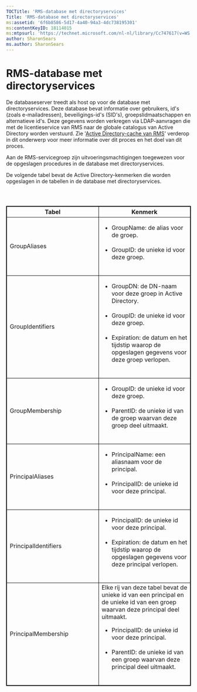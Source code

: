 ```yaml
---
TOCTitle: 'RMS-database met directoryservices'
Title: 'RMS-database met directoryservices'
ms:assetid: '6f6b8586-5d17-4a40-94a3-4dc738195301'
ms:contentKeyID: 18114015
ms:mtpsurl: 'https://technet.microsoft.com/nl-nl/library/Cc747617(v=WS.10)'
author: SharonSears
ms.author: SharonSears
---
```


RMS-database met directoryservices
==================================

De databaseserver treedt als host op voor de database met directoryservices. Deze database bevat informatie over gebruikers, id's (zoals e-mailadressen), beveiligings-id's (SID's), groepslidmaatschappen en alternatieve id's. Deze gegevens worden verkregen via LDAP-aanvragen die met de licentieservice van RMS naar de globale catalogus van Active Directory worden verstuurd. Zie '[Active Directory-cache van RMS](https://technet.microsoft.com/c721a2eb-2fe9-4346-b426-3cc169b97265)' verderop in dit onderwerp voor meer informatie over dit proces en het doel van dit proces.

Aan de RMS-servicegroep zijn uitvoeringsmachtigingen toegewezen voor de opgeslagen procedures in de database met directoryservices.

De volgende tabel bevat de Active Directory-kenmerken die worden opgeslagen in de tabellen in de database met directoryservices.

###  

 
<table style="border:1px solid black;">
<colgroup>
<col width="50%" />
<col width="50%" />
</colgroup>
<thead>
<tr class="header">
<th style="border:1px solid black;" >Tabel</th>
<th style="border:1px solid black;" >Kenmerk</th>
</tr>
</thead>
<tbody>
<tr class="odd">
<td style="border:1px solid black;">GroupAliases</td>
<td style="border:1px solid black;"><ul>
<li>GroupName: de alias voor de groep.<br />
<br />
</li>
<li>GroupID: de unieke id voor deze groep.<br />
<br />
</li>
</ul></td>
</tr>
<tr class="even">
<td style="border:1px solid black;">GroupIdentifiers</td>
<td style="border:1px solid black;"><ul>
<li>GroupDN: de DN-naam voor deze groep in Active Directory.<br />
<br />
</li>
<li>GroupID: de unieke id voor deze groep.<br />
<br />
</li>
<li>Expiration: de datum en het tijdstip waarop de opgeslagen gegevens voor deze groep verlopen.<br />
<br />
</li>
</ul></td>
</tr>
<tr class="odd">
<td style="border:1px solid black;">GroupMembership</td>
<td style="border:1px solid black;"><ul>
<li>GroupID: de unieke id voor deze groep.<br />
<br />
</li>
<li>ParentID: de unieke id van de groep waarvan deze groep deel uitmaakt.<br />
<br />
</li>
</ul></td>
</tr>
<tr class="even">
<td style="border:1px solid black;">PrincipalAliases</td>
<td style="border:1px solid black;"><ul>
<li>PrincipalName: een aliasnaam voor de principal.<br />
<br />
</li>
<li>PrincipalID: de unieke id voor deze principal.<br />
<br />
</li>
</ul></td>
</tr>
<tr class="odd">
<td style="border:1px solid black;">PrincipalIdentifiers</td>
<td style="border:1px solid black;"><ul>
<li>PrincipalID: de unieke id voor deze principal.<br />
<br />
</li>
<li>Expiration: de datum en het tijdstip waarop de opgeslagen gegevens voor deze principal verlopen.<br />
<br />
</li>
</ul></td>
</tr>
<tr class="even">
<td style="border:1px solid black;">PrincipalMembership</td>
<td style="border:1px solid black;">Elke rij van deze tabel bevat de unieke id van een principal en de unieke id van een groep waarvan deze principal deel uitmaakt.
<ul>
<li>PrincipalID: de unieke id voor deze principal.<br />
<br />
</li>
<li>ParentID: de unieke id van een groep waarvan deze principal deel uitmaakt.<br />
<br />
</li>
</ul></td>
</tr>
</tbody>
</table>
